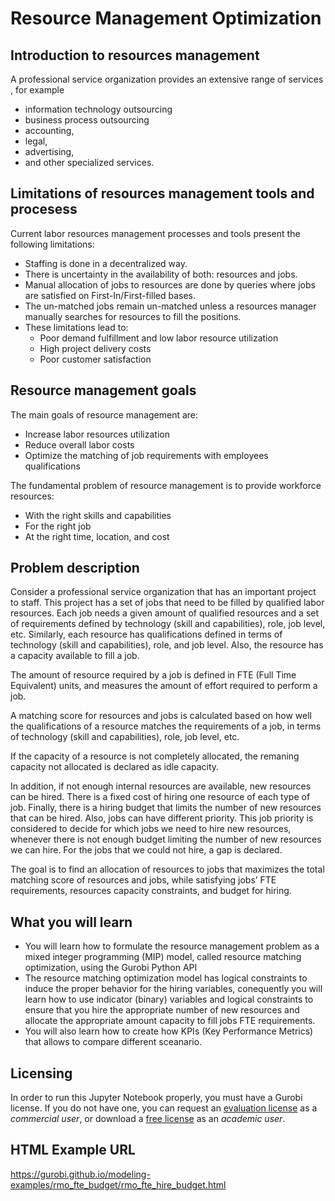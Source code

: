 # Resource Management Optimization 
## Introduction to resources management
A professional service organization provides an extensive range of services , for example

* information technology outsourcing 
* business process outsourcing 
* accounting, 
* legal, 
* advertising, 
* and other specialized services.

## Limitations of resources management tools and procesess
Current labor resources management processes and tools present the following limitations:

* Staffing is done in a decentralized way.
* There is uncertainty in the availability of both: resources and jobs.
* Manual allocation of jobs to resources are done by queries where jobs are satisfied on First-In/First-filled bases.
* The un-matched jobs remain un-matched unless a resources manager manually searches for resources to fill the positions.
* These limitations lead to:
    + Poor demand fulfillment and low labor resource utilization
    + High project delivery costs
    + Poor customer satisfaction
	
## Resource management goals

The main goals of resource management are:

* Increase labor resources utilization
* Reduce overall labor costs
* Optimize the matching of job requirements with employees qualifications

The fundamental problem of resource management is to provide workforce resources:

* With the right skills and capabilities
* For the right job
* At the right time, location, and cost

 ## Problem description
Consider a professional service organization that has an important project to staff. This project has a set  of jobs that need to be filled by qualified labor resources. Each job needs a given amount  of qualified resources and a set of requirements defined by technology (skill and capabilities), role, job level, etc. Similarly, each resource has qualifications defined in terms of  technology (skill and capabilities), role, and job level. Also, the resource has a capacity available to fill a job.

The amount of resource required by a job is defined in FTE (Full Time Equivalent) units, and measures the amount of effort required to perform a job. 

A matching score for resources and jobs is calculated based on how well the qualifications of a resource matches the requirements of a job, in terms of technology (skill and capabilities), role, job level, etc.

If the capacity of a resource is not completely allocated, the remaning capacity not allocated is declared as idle capacity.   

In addition, if not enough internal resources are available, new resources can be hired. There is a fixed cost of hiring one resource of each type of job. Finally, there is a hiring budget that limits the number of new resources that can be hired. Also, jobs can have different priority. This job priority is considered to decide for which jobs we need to hire new resources, whenever there is not enough budget limiting the number of new resources we can hire. For the jobs that we could not hire, a gap is declared.

The goal is to find an allocation of resources to jobs that maximizes the total matching score of resources and jobs, while satisfying jobs’ FTE requirements,  resources capacity constraints, and budget for hiring.

## What you will learn
* You will learn how to formulate the resource management problem as a mixed integer programming (MIP) model, called resource matching optimization, using the Gurobi Python API
* The resource matching optimization model has logical constraints to induce the proper behavior for the hiring variables, conequently you will learn how to use indicator (binary) variables and logical constraints to ensure that you hire the appropriate number of new resources and allocate the appropriate amount capacity to fill jobs FTE requirements.
* You will also learn how to create how KPIs (Key Performance Metrics) that allows to compare different sceanario.

## Licensing

In order to run this Jupyter Notebook properly, you must have a Gurobi license. If you do not have one, you can request an [evaluation license](https://www.gurobi.com/downloads/request-an-evaluation-license/?utm_source=Github&utm_medium=website_JupyterME&utm_campaign=CommercialDataScience) as a *commercial user*, or download a [free license](https://www.gurobi.com/academia/academic-program-and-licenses/?utm_source=Github&utm_medium=website_JupyterME&utm_campaign=AcademicDataScience) as an *academic user*.

## HTML Example URL

https://gurobi.github.io/modeling-examples/rmo_fte_budget/rmo_fte_hire_budget.html
